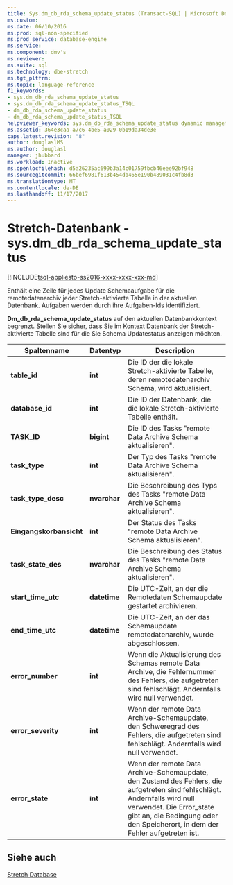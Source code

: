 ```yaml
---
title: Sys.dm_db_rda_schema_update_status (Transact-SQL) | Microsoft Docs
ms.custom: 
ms.date: 06/10/2016
ms.prod: sql-non-specified
ms.prod_service: database-engine
ms.service: 
ms.component: dmv's
ms.reviewer: 
ms.suite: sql
ms.technology: dbe-stretch
ms.tgt_pltfrm: 
ms.topic: language-reference
f1_keywords:
- sys.dm_db_rda_schema_update_status
- sys.dm_db_rda_schema_update_status_TSQL
- dm_db_rda_schema_update_status
- dm_db_rda_schema_update_status_TSQL
helpviewer_keywords: sys.dm_db_rda_schema_update_status dynamic management view
ms.assetid: 364e3caa-a7c6-4be5-a029-0b19da34de3e
caps.latest.revision: "8"
author: douglaslMS
ms.author: douglasl
manager: jhubbard
ms.workload: Inactive
ms.openlocfilehash: d5a26235ac699b3a14c01759fbcb46eee92bf948
ms.sourcegitcommit: 66bef6981f613b454db465e190b489031c4fb8d3
ms.translationtype: MT
ms.contentlocale: de-DE
ms.lasthandoff: 11/17/2017
---
```

# <a name="stretch-database---sysdmdbrdaschemaupdatestatus"></a>Stretch-Datenbank - sys.dm_db_rda_schema_update_status
[!INCLUDE[tsql-appliesto-ss2016-xxxx-xxxx-xxx-md](../../includes/tsql-appliesto-ss2016-xxxx-xxxx-xxx-md.md)]

  Enthält eine Zeile für jedes Update Schemaaufgabe für die remotedatenarchiv jeder Stretch-aktivierte Tabelle in der aktuellen Datenbank. Aufgaben werden durch ihre Aufgaben-Ids identifiziert.  
  
 **Dm_db_rda_schema_update_status** auf den aktuellen Datenbankkontext begrenzt. Stellen Sie sicher, dass Sie im Kontext Datenbank der Stretch-aktivierte Tabelle sind für die Sie Schema Updatestatus anzeigen möchten.  
  
|Spaltenname|Datentyp|Description|  
|-----------------|---------------|-----------------|  
|**table_id**|**int**|Die ID der die lokale Stretch-aktivierte Tabelle, deren remotedatenarchiv Schema, wird aktualisiert.|  
|**database_id**|**int**|Die ID der Datenbank, die die lokale Stretch-aktivierte Tabelle enthält.|  
|**TASK_ID**|**bigint**|Die ID des Tasks "remote Data Archive Schema aktualisieren".|  
|**task_type**|**int**|Der Typ des Tasks "remote Data Archive Schema aktualisieren".|  
|**task_type_desc**|**nvarchar**|Die Beschreibung des Typs des Tasks "remote Data Archive Schema aktualisieren".|  
|**Eingangskorbansicht**|**int**|Der Status des Tasks "remote Data Archive Schema aktualisieren".|  
|**task_state_des**|**nvarchar**|Die Beschreibung des Status des Tasks "remote Data Archive Schema aktualisieren".|  
|**start_time_utc**|**datetime**|Die UTC-Zeit, an der die Remotedaten Schemaupdate gestartet archivieren.|  
|**end_time_utc**|**datetime**|Die UTC-Zeit, an der das Schemaupdate remotedatenarchiv, wurde abgeschlossen.|  
|**error_number**|**int**|Wenn die Aktualisierung des Schemas remote Data Archive, die Fehlernummer des Fehlers, die aufgetreten sind fehlschlägt. Andernfalls wird null verwendet.|  
|**error_severity**|**int**|Wenn der remote Data Archive-Schemaupdate, den Schweregrad des Fehlers, die aufgetreten sind fehlschlägt. Andernfalls wird null verwendet.|  
|**error_state**|**int**|Wenn der remote Data Archive-Schemaupdate, den Zustand des Fehlers, die aufgetreten sind fehlschlägt. Andernfalls wird null verwendet. Die Error_state gibt an, die Bedingung oder den Speicherort, in dem der Fehler aufgetreten ist.|  
  
## <a name="see-also"></a>Siehe auch  
 [Stretch Database](../../sql-server/stretch-database/stretch-database.md)  
  
  
